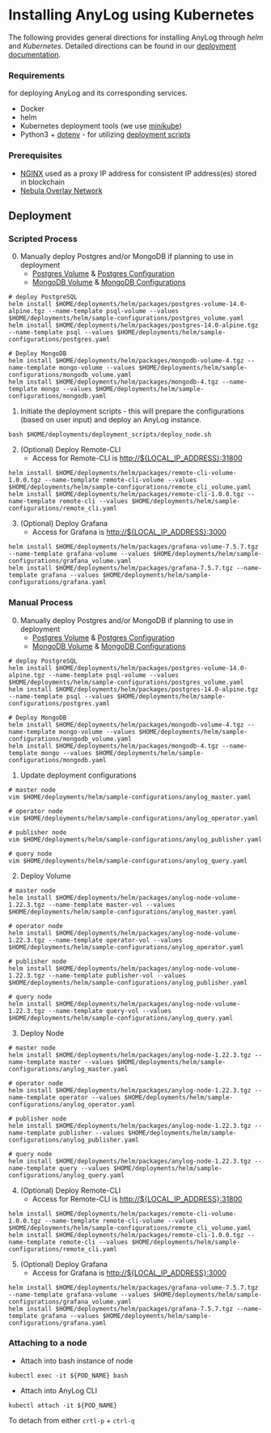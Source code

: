# Installing AnyLog using Kubernetes 

The following provides general directions for installing AnyLog through _helm_ and _Kubernetes_. Detailed directions
can be found in our [deployment documentation](https://github.com/AnyLog-co/documentation/tree/os-dev/deployments). 

### Requirements  
for deploying AnyLog and its corresponding services.
* Docker 
* helm
* Kubernetes deployment tools (we use [minikube](https://minikube.sigs.k8s.io/docs/start/)) 
* Python3 + [dotenv](https://pypi.org/project/python-dotenv/) - for utilizing [deployment scripts](../deplyoment_scripts)

### Prerequisites
* [NGINX](https://github.com/AnyLog-co/documentation/blob/os-dev/deployments/Networking/nginx.md) used as a proxy IP address for consistent IP address(es) stored in blockchain    
* [Nebula Overlay Network](https://github.com/AnyLog-co/documentation/blob/os-dev/deployments/Networking/nebula.md)

## Deployment 
### Scripted Process 
0. Manually deploy Postgres and/or MongoDB if planning to use in deployment
    * [Postgres Volume](sample-configurations/postgres_volume.yaml) & [Postgres Configuration](sample-configurations/postgres.yaml)
    * [MongoDB Volume](sample-configurations/mongodb_volume.yaml) & [MongoDB Configurations](mongodb/.env)
```shell
# deploy PostgreSQL 
helm install $HOME/deployments/helm/packages/postgres-volume-14.0-alpine.tgz --name-template psql-volume --values $HOME/deployments/helm/sample-configurations/postgres_volume.yaml
helm install $HOME/deployments/helm/packages/postgres-14.0-alpine.tgz --name-template psql --values $HOME/deployments/helm/sample-configurations/postgres.yaml

# Deploy MongoDB 
helm install $HOME/deployments/helm/packages/mongodb-volume-4.tgz --name-template mongo-volume --values $HOME/deployments/helm/sample-configurations/mongodb_volume.yaml
helm install $HOME/deployments/helm/packages/mongodb-4.tgz --name-template mongo --values $HOME/deployments/helm/sample-configurations/mongodb.yaml
```
1. Initiate the deployment scripts - this will prepare the configurations (based on user input) and deploy an AnyLog 
instance.    
```shell
bash $HOME/deployments/deployment_scripts/deploy_node.sh 
```
2. (Optional) Deploy Remote-CLI
   * Access for Remote-CLI is [http://${LOCAL_IP_ADDRESS}:31800]() 
```shell
helm install $HOME/deployments/helm/packages/remote-cli-volume-1.0.0.tgz --name-template remote-cli-volume --values $HOME/deployments/helm/sample-configurations/remote_cli_volume.yaml
helm install $HOME/deployments/helm/packages/remote-cli-1.0.0.tgz --name-template remote-cli --values $HOME/deployments/helm/sample-configurations/remote_cli.yaml  
```
3. (Optional) Deploy Grafana
   * Access for Grafana is [http://${LOCAL_IP_ADDRESS}:3000]()
```shell
helm install $HOME/deployments/helm/packages/grafana-volume-7.5.7.tgz --name-template grafana-volume --values $HOME/deployments/helm/sample-configurations/grafana_volume.yaml
helm install $HOME/deployments/helm/packages/grafana-7.5.7.tgz --name-template grafana --values $HOME/deployments/helm/sample-configurations/grafana.yaml
```

### Manual Process
0. Manually deploy Postgres and/or MongoDB if planning to use in deployment
    * [Postgres Volume](sample-configurations/postgres_volume.yaml) & [Postgres Configuration](sample-configurations/postgres.yaml)
    * [MongoDB Volume](sample-configurations/mongodb_volume.yaml) & [MongoDB Configurations](mongodb/.env)
```shell
# deploy PostgreSQL 
helm install $HOME/deployments/helm/packages/postgres-volume-14.0-alpine.tgz --name-template psql-volume --values $HOME/deployments/helm/sample-configurations/postgres_volume.yaml
helm install $HOME/deployments/helm/packages/postgres-14.0-alpine.tgz --name-template psql --values $HOME/deployments/helm/sample-configurations/postgres.yaml

# Deploy MongoDB 
helm install $HOME/deployments/helm/packages/mongodb-volume-4.tgz --name-template mongo-volume --values $HOME/deployments/helm/sample-configurations/mongodb_volume.yaml
helm install $HOME/deployments/helm/packages/mongodb-4.tgz --name-template mongo --values $HOME/deployments/helm/sample-configurations/mongodb.yaml
```
1. Update deployment configurations
```shell
# master node
vim $HOME/deployments/helm/sample-configurations/anylog_master.yaml

# operator node
vim $HOME/deployments/helm/sample-configurations/anylog_operator.yaml

# publisher node
vim $HOME/deployments/helm/sample-configurations/anylog_publisher.yaml

# query node
vim $HOME/deployments/helm/sample-configurations/anylog_query.yaml
```

2. Deploy Volume
```shell
# master node
helm install $HOME/deployments/helm/packages/anylog-node-volume-1.22.3.tgz --name-template master-vol --values $HOME/deployments/helm/sample-configurations/anylog_master.yaml

# operator node
helm install $HOME/deployments/helm/packages/anylog-node-volume-1.22.3.tgz --name-template operator-vol --values $HOME/deployments/helm/sample-configurations/anylog_operator.yaml

# publisher node
helm install $HOME/deployments/helm/packages/anylog-node-volume-1.22.3.tgz --name-template publisher-vol --values $HOME/deployments/helm/sample-configurations/anylog_publisher.yaml

# query node
helm install $HOME/deployments/helm/packages/anylog-node-volume-1.22.3.tgz --name-template query-vol --values $HOME/deployments/helm/sample-configurations/anylog_query.yaml
```

3. Deploy Node 
```shell
# master node
helm install $HOME/deployments/helm/packages/anylog-node-1.22.3.tgz --name-template master --values $HOME/deployments/helm/sample-configurations/anylog_master.yaml

# operator node
helm install $HOME/deployments/helm/packages/anylog-node-1.22.3.tgz --name-template operator --values $HOME/deployments/helm/sample-configurations/anylog_operator.yaml

# publisher node
helm install $HOME/deployments/helm/packages/anylog-node-1.22.3.tgz --name-template publisher --values $HOME/deployments/helm/sample-configurations/anylog_publisher.yaml

# query node
helm install $HOME/deployments/helm/packages/anylog-node-1.22.3.tgz --name-template query --values $HOME/deployments/helm/sample-configurations/anylog_query.yaml
```

4. (Optional) Deploy Remote-CLI
   * Access for Remote-CLI is [http://${LOCAL_IP_ADDRESS}:31800]() 
```shell
helm install $HOME/deployments/helm/packages/remote-cli-volume-1.0.0.tgz --name-template remote-cli-volume --values $HOME/deployments/helm/sample-configurations/remote_cli_volume.yaml
helm install $HOME/deployments/helm/packages/remote-cli-1.0.0.tgz --name-template remote-cli --values $HOME/deployments/helm/sample-configurations/remote_cli.yaml  
```
5. (Optional) Deploy Grafana
   * Access for Grafana is [http://${LOCAL_IP_ADDRESS}:3000]()
```shell
helm install $HOME/deployments/helm/packages/grafana-volume-7.5.7.tgz --name-template grafana-volume --values $HOME/deployments/helm/sample-configurations/grafana_volume.yaml
helm install $HOME/deployments/helm/packages/grafana-7.5.7.tgz --name-template grafana --values $HOME/deployments/helm/sample-configurations/grafana.yaml
```


### Attaching to a node
* Attach into bash instance of node 
```shell
kubectl exec -it ${POD_NAME} bash
```
* Attach into AnyLog CLI 
```shell
kubectl attach -it ${POD_NAME}
```

To detach from either `crtl-p` + `ctrl-q` 
